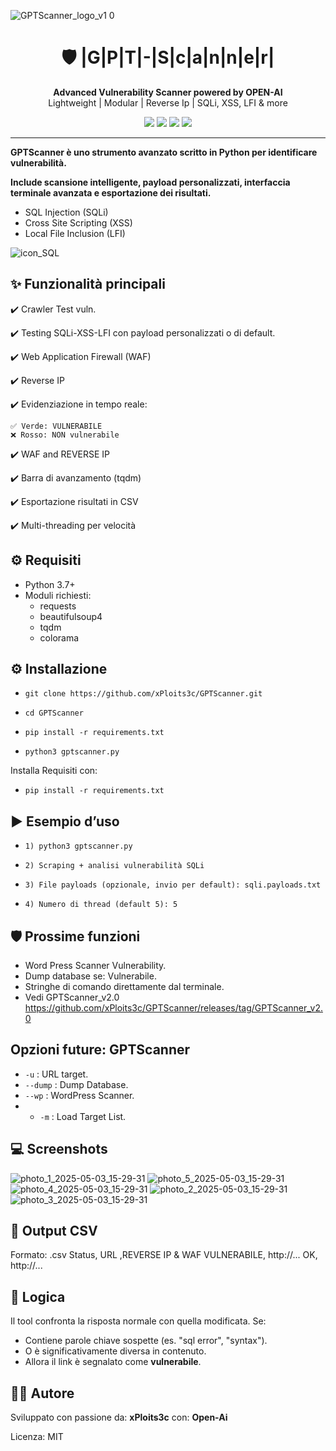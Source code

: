 ![GPTScanner_logo_v1 0](https://github.com/user-attachments/assets/15743220-4e60-48fc-a7e8-b26755f8d7d7)


<h1 align="center">🛡️ |G|P|T|-|S|c|a|n|n|e|r|</h1>
<p align="center">
  <strong>Advanced Vulnerability Scanner powered by OPEN-AI</strong><br>
  Lightweight | Modular | Reverse Ip | SQLi, XSS, LFI & more
</p>

<p align="center">
  <img src="https://img.shields.io/badge/status-active-success?style=flat-square" />
  <img src="https://img.shields.io/github/license/xPloits3c/GPTScanner?style=flat-square" />
  <img src="https://img.shields.io/github/stars/xPloits3c/GPTScanner?style=social" />
  <img src="https://img.shields.io/github/release/xPloits3c/GPTScanner" />

</p>

---
 

**GPTScanner è uno strumento avanzato scritto in Python per identificare vulnerabilità.**

**Include scansione intelligente, payload personalizzati, interfaccia terminale avanzata e esportazione dei risultati.**
  + SQL Injection (SQLi)
  + Cross Site Scripting (XSS)
  + Local File Inclusion (LFI)
    
![icon_SQL](https://github.com/user-attachments/assets/922b63de-9adf-44cd-9027-fd1aee6b22a2)

**✨ Funzionalità principali**
--------------------------
  ✔️ Crawler Test vuln.

  ✔️ Testing SQLi-XSS-LFI con payload personalizzati o di default.

  ✔️ Web Application Firewall (WAF)

  ✔️ Reverse IP 

  ✔️ Evidenziazione in tempo reale:

    ✅ Verde: VULNERABILE
    ❌ Rosso: NON vulnerabile

  ✔️ WAF and REVERSE IP

  ✔️ Barra di avanzamento (tqdm)

  ✔️ Esportazione risultati in CSV

  ✔️ Multi-threading per velocità

**⚙️ Requisiti**
-------------
  - Python 3.7+
  - Moduli richiesti:
    - requests
    - beautifulsoup4
    - tqdm
    - colorama

## ⚙️ Installazione
  +     git clone https://github.com/xPloits3c/GPTScanner.git
  +     cd GPTScanner
  +     pip install -r requirements.txt
  +     python3 gptscanner.py

Installa Requisiti con:
  +     pip install -r requirements.txt

**▶️ Esempio d’uso**
----------------
  +     1) python3 gptscanner.py
  +     2) Scraping + analisi vulnerabilità SQLi
  +     3) File payloads (opzionale, invio per default): sqli.payloads.txt
  +     4) Numero di thread (default 5): 5

**🛡️ Prossime funzioni**
---------------------
  - Word Press Scanner Vulnerability.
  - Dump database se: Vulnerabile.
  - Stringhe di comando direttamente dal terminale.
  - Vedi GPTScanner_v2.0 https://github.com/xPloits3c/GPTScanner/releases/tag/GPTScanner_v2.0
    
**Opzioni future: GPTScanner**
----------------
  - `-u` : URL target.
  - `--dump` : Dump Database.
  - `--wp` : WordPress Scanner.
  - - `-m` : Load Target List.

**💻 Screenshots**
--------------------------
![photo_1_2025-05-03_15-29-31](https://github.com/user-attachments/assets/a8dd9565-c6e9-4420-87c3-fde6af8b4be8)
![photo_5_2025-05-03_15-29-31](https://github.com/user-attachments/assets/1b5b5b7e-fe19-4d24-8fd0-d0c914cdb28e)
![photo_4_2025-05-03_15-29-31](https://github.com/user-attachments/assets/6d7c394a-50b9-43f6-91cb-20e38411edd5)
![photo_2_2025-05-03_15-29-31](https://github.com/user-attachments/assets/a2994e83-ca21-4925-bb1e-6bfaa868266e)
![photo_3_2025-05-03_15-29-31](https://github.com/user-attachments/assets/1957b754-32ae-4384-bb64-68d1d038a328)

**📝 Output CSV**
--------------
Formato: .csv
Status, URL ,REVERSE IP & WAF
VULNERABILE, http://...
OK, http://...

**🧠 Logica**
----------
Il tool confronta la risposta normale con quella modificata. Se:
  - Contiene parole chiave sospette (es. "sql error", "syntax").
  - O è significativamente diversa in contenuto.
  - Allora il link è segnalato come **vulnerabile**.

**👨‍💻 Autore**
-----------
Sviluppato con passione da: **xPloits3c** con: **Open-Ai**

Licenza: MIT

